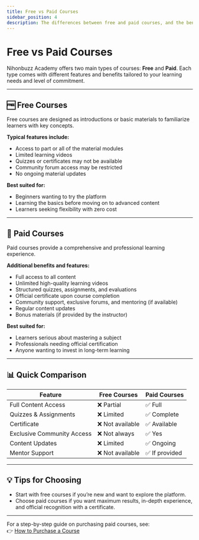 ```yaml
---
title: Free vs Paid Courses
sidebar_position: 4
description: The differences between free and paid courses, and the benefits you get from each type.
---
```


# Free vs Paid Courses

Nihonbuzz Academy offers two main types of courses: **Free** and **Paid**. Each type comes with different features and benefits tailored to your learning needs and level of commitment.

---

## 🆓 Free Courses

Free courses are designed as introductions or basic materials to familiarize learners with key concepts.

**Typical features include:**
- Access to part or all of the material modules
- Limited learning videos
- Quizzes or certificates may not be available
- Community forum access may be restricted
- No ongoing material updates

**Best suited for:**
- Beginners wanting to try the platform
- Learning the basics before moving on to advanced content
- Learners seeking flexibility with zero cost

---

## 💼 Paid Courses

Paid courses provide a comprehensive and professional learning experience.

**Additional benefits and features:**
- Full access to all content
- Unlimited high-quality learning videos
- Structured quizzes, assignments, and evaluations
- Official certificate upon course completion
- Community support, exclusive forums, and mentoring (if available)
- Regular content updates
- Bonus materials (if provided by the instructor)

**Best suited for:**
- Learners serious about mastering a subject
- Professionals needing official certification
- Anyone wanting to invest in long-term learning

---

## 📊 Quick Comparison

| Feature                     | Free Courses       | Paid Courses       |
|----------------------------|--------------------|---------------------|
| Full Content Access        | ❌ Partial         | ✅ Full            |
| Quizzes & Assignments      | ❌ Limited         | ✅ Complete        |
| Certificate                | ❌ Not available   | ✅ Available       |
| Exclusive Community Access | ❌ Not always      | ✅ Yes             |
| Content Updates            | ❌ Limited         | ✅ Ongoing         |
| Mentor Support             | ❌ Not available   | ✅ If provided     |

---

## 💡 Tips for Choosing

- Start with free courses if you’re new and want to explore the platform.
- Choose paid courses if you want maximum results, in-depth experience, and official recognition with a certificate.

---

For a step-by-step guide on purchasing paid courses, see:  
👉 [How to Purchase a Course](./cara-pembelian.md)

